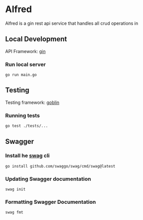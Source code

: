 # Alfred

Alfred is a gin rest api service that handles all crud operations in

## Local Development

API Framework: [gin](https://github.com/gin-gonic/gin)

### Run local server

```
go run main.go
```

## Testing

Testing framework: [goblin](https://github.com/franela/goblin)

### Running tests

```
go test ./tests/...
```

## Swagger

### Install he [swag](https://github.com/swaggo/swag) cli

```
go install github.com/swaggo/swag/cmd/swag@latest
```

### Updating Swagger documentation

```
swag init
```

### Formatting Swagger Documentation

```
swag fmt
```
